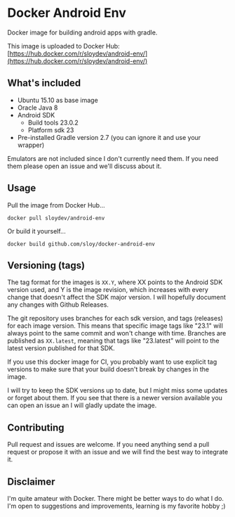# Docker Android Env
Docker image for building android apps with gradle.

This image is uploaded to Docker Hub: [https://hub.docker.com/r/sloydev/android-env/](https://hub.docker.com/r/sloydev/android-env/)

## What's included
- Ubuntu 15.10 as base image
- Oracle Java 8
- Android SDK
  - Build tools 23.0.2
  - Platform sdk 23 
- Pre-installed Gradle version 2.7 (you can ignore it and use your wrapper)

Emulators are not included since I don't currently need them. If you need them please open an issue and we'll discuss about it.

## Usage
Pull the image from Docker Hub...
```
docker pull sloydev/android-env
```

Or build it yourself...
```
docker build github.com/sloy/docker-android-env
```

## Versioning (tags)
The tag format for the images is `XX.Y`, where XX points to the Android SDK version used, and Y is the image revision, which increases with every change that doesn't affect the SDK major version. I will hopefully document any changes with Github Releases.

The git repository uses branches for each sdk version, and tags (releases) for each image version. This means that specific image tags like "23.1" will always point to the same commit and won't change with time. Branches are published as `XX.latest`, meaning that tags like "23.latest" will point to the latest version published for that SDK.

If you use this docker image for CI, you probably want to use explicit tag versions to make sure that your build doesn't break by changes in the image.

I will try to keep the SDK versions up to date, but I might miss some updates or forget about them. If you see that there is a newer version available you can open an issue an I will gladly update the image.

## Contributing
Pull request and issues are welcome. If you need anything send a pull request or propose it with an issue and we will find the best way to integrate it.

## Disclaimer
I'm quite amateur with Docker. There might be better ways to do what I do. I'm open to suggestions and improvements, learning is my favorite hobby ;)
